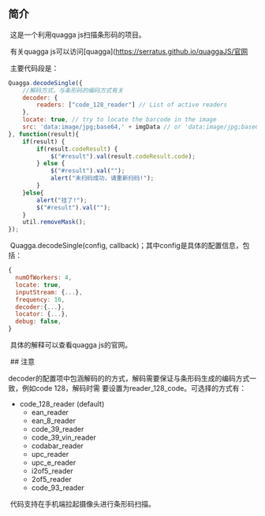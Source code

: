 ## 简介 

​	这是一个利用quagga js扫描条形码的项目。

​	有关quagga js可以访问[quagga](https://serratus.github.io/quaggaJS/官网

​	主要代码段是：

```javascript
Quagga.decodeSingle({
    //解码方式，与条形码的编码方式有关
    decoder: {
        readers: ["code_128_reader"] // List of active readers
    },
    locate: true, // try to locate the barcode in the image
    src: 'data:image/jpg;base64,' + imgData // or 'data:image/jpg;base64,' + data
}, function(result){
    if(result) {
        if(result.codeResult) {
            $("#result").val(result.codeResult.code);
        } else {
            $("#result").val("");
            alert("未扫码成功，请重新扫码!");
        }
    }else{
        alert("挂了!");
        $("#result").val("");
    }
    util.removeMask(); 
});
```
​	Quagga.decodeSingle(config, callback)；其中config是具体的配置信息，包括：

```javascript
{
  numOfWorkers: 4,
  locate: true,
  inputStream: {...},
  frequency: 10,
  decoder:{...},
  locator: {...},
  debug: false,
}
```

​	具体的解释可以查看quagga js的官网。

​	## 注意

​		decoder的配置项中包涵解码的的方式，解码需要保证与条形码生成的编码方式一致，例如code 128，解码时需	要设置为reader_128_code。可选择的方式有：

* code_128_reader (default)
   * ean_reader
   * ean_8_reader
   * code_39_reader
   * code_39_vin_reader
   * codabar_reader
   * upc_reader
   * upc_e_reader
   * i2of5_reader
   * 2of5_reader
   * code_93_reader

​	代码支持在手机端拉起摄像头进行条形码扫描。